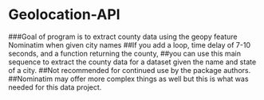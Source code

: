 # Geolocation-API
###Goal of program is to extract county data using the geopy feature Nominatim when given city names
##If you add a loop, time delay of 7-10 seconds, and a function returning the county, 
##you can use this main sequence to extract the county data for a dataset given the name and state of a city.
##Not recommended for continued use by the package authors.
##Nominatim may offer more complex things as well but this is what was needed for this data project.
